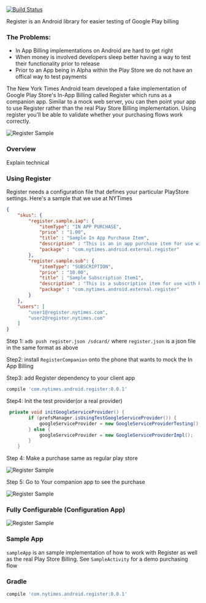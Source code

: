 [![Build Status](https://travis-ci.org/NYTimes/Register.svg?branch=master)](https://travis-ci.org/NYTimes/Register)

Register is an Android library for easier testing of Google Play billing

### The Problems:

+ In App Billing implementations on Android are  hard to get right
+ When money is involved developers sleep better having a way to test their functionality prior to release
+ Prior to an App being in Alpha within the Play Store we do not have an offical way to test payments

The New York Times Android team developed a fake implementation of Google Play Store's In-App Billing called Register
which runs as a companion app.  Similar to a mock web server, you can then point your app to use Register 
rather than the real Play Store Billing implementation.  Using register you'll be able to validate whether your purchasing flows work correctly.

![Register Sample](https://github.com/nytm/register/blob/master/images/registersample.png?raw=true)



### Overview

Explain technical

### Using Register

Register needs a configuration file that defines your particular PlayStore settings.  Here's a  sample that we use at NYTimes
```json
{
	"skus": {
	    "register.sample.iap": {
			"itemType": "IN APP PURCHASE",
			"price" : "1.00",
			"title" : "Sample In App Purchase Item",
			"description" : "This is an in app purchase item for use with Register sample app",
			"package" : "com.nytimes.android.external.register"
	    },
		"register.sample.sub": {
			"itemType": "SUBSCRIPTION",
			"price" : "10.00",
			"title" : "Sample Subscription Item1",
			"description" : "This is a subscription item for use with Register sample app",
			"package" : "com.nytimes.android.external.register"
		}
	},
	"users": [
		"user1@register.nytimes.com",
		"user2@register.nytimes.com"
	]
}

```
Step 1: `adb push register.json /sdcard/` where `register.json` 
is a json file in the same format as above

Step2: install `RegisterCompanion` onto the phone that wants to mock the In App Billing

Step3: add Register dependency to your client app 
```groovy 
compile 'com.nytimes.android.register:0.0.1'
```

Step4: Init the test provider(or a real provider)

```java
 private void initGoogleServiceProvider() {
        if (prefsManager.isUsingTestGoogleServiceProvider()) {
            googleServiceProvider = new GoogleServiceProviderTesting();
        } else {
            googleServiceProvider = new GoogleServiceProviderImpl();
        }
    }
```

Step 4: Make a purchase same as regular play store

![Register Sample](https://github.com/nytm/register/blob/master/images/purchase.png?raw=true)

Step 5: Go to Your companion app to see the purchase 

![Register Sample](https://github.com/nytm/register/blob/master/images/purchased.png?raw=true)



### Fully Configurable (Configuration App)

![Register Sample](https://github.com/nytm/register/blob/master/images/registerCompanion.png?raw=true)


### Sample App

`sampleApp` is an sample implementation of how to work with
 Register as well as the real Play Store Billing.  See `SampleActivity` for a demo  purchasing flow

### Gradle

```groovy
compile 'com.nytimes.android.register:0.0.1'
```
